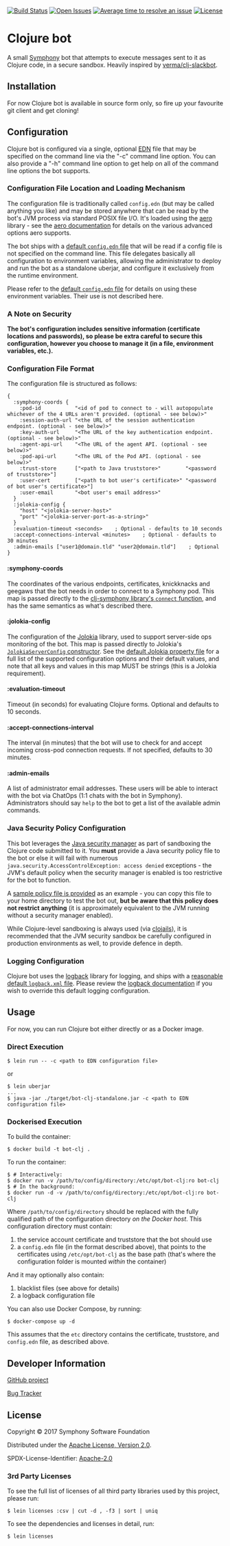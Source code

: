 [![Build Status](https://travis-ci.org/pmonks/bot-clj.svg?branch=master)](https://travis-ci.org/pmonks/bot-clj)
[![Open Issues](https://img.shields.io/github/issues/pmonks/bot-clj.svg)](https://github.com/pmonks/bot-clj/issues)
[![Average time to resolve an issue](http://isitmaintained.com/badge/resolution/pmonks/bot-clj.svg)](http://isitmaintained.com/project/pmonks/bot-clj "Average time to resolve an issue")
[![License](https://img.shields.io/github/license/pmonks/bot-clj.svg)](https://github.com/pmonks/bot-clj/blob/master/LICENSE)
<!--- [![Dependencies Status](http://jarkeeper.com/pmonks/bot-clj/status.svg)](http://jarkeeper.com/pmonks/bot-clj) -->

# Clojure bot

A small [Symphony](http://www.symphony.com/) bot that attempts to execute messages sent to it as Clojure code,
in a secure sandbox.  Heavily inspired by [verma/clj-slackbot](https://github.com/verma/clj-slackbot).

## Installation

For now Clojure bot is available in source form only, so fire up your favourite git client and get cloning!

## Configuration

Clojure bot is configured via a single, optional [EDN](https://github.com/edn-format/edn) file that may be specified on the
command line via the "-c" command line option.  You can also provide a "-h" command line option to get help on all of the
command line options the bot supports.

### Configuration File Location and Loading Mechanism

The configuration file is traditionally called `config.edn` (but may be called anything you like) and may be stored anywhere
that can be read by the bot's JVM process via standard POSIX file I/O.  It's loaded using the [aero](https://github.com/juxt/aero)
library - see the [aero documentation](https://github.com/juxt/aero/blob/master/README.md) for details on the various advanced
options aero supports.

The bot ships with a [default `config.edn` file](https://github.com/pmonks/bot-clj/blob/master/resources/config.edn)
that will be read if a config file is not specified on the command line.  This file delegates basically all configuration to
environment variables, allowing the administrator to deploy and run the bot as a standalone uberjar, and configure it exclusively
from the runtime environment.

Please refer to the [default `config.edn` file](https://github.com/pmonks/bot-clj/blob/master/resources/config.edn)
for details on using these environment variables.  Their use is not described here.

### A Note on Security

**The bot's configuration includes sensitive information (certificate locations and passwords), so please be extra careful
to secure this configuration, however you choose to manage it (in a file, environment variables, etc.).**

### Configuration File Format

The configuration file is structured as follows:

```edn
{
  :symphony-coords {
    :pod-id           "<id of pod to connect to - will autopopulate whichever of the 4 URLs aren't provided. (optional - see below)>"
    :session-auth-url "<the URL of the session authentication endpoint. (optional - see below)>"
    :key-auth-url     "<The URL of the key authentication endpoint. (optional - see below)>"
    :agent-api-url    "<The URL of the agent API. (optional - see below)>"
    :pod-api-url      "<The URL of the Pod API. (optional - see below)>"
    :trust-store      ["<path to Java truststore>"        "<password of truststore>"]
    :user-cert        ["<path to bot user's certificate>" "<password of bot user's certificate>"]
    :user-email       "<bot user's email address>"
  }
  :jolokia-config {
    "host" "<jolokia-server-host>"
    "port" "<jolokia-server-port-as-a-string>"
  }
  :evaluation-timeout <seconds>    ; Optional - defaults to 10 seconds
  :accept-connections-interval <minutes>    ; Optional - defaults to 30 minutes
  :admin-emails ["user1@domain.tld" "user2@domain.tld"]    ; Optional
}
```

#### :symphony-coords

The coordinates of the various endpoints, certificates, knickknacks and geegaws that the bot needs in order to connect to a
Symphony pod.  This map is passed directly to the
[clj-symphony library's `connect` function](https://symphonyoss.github.io/clj-symphony/clj-symphony.connect.html#var-connect),
and has the same semantics as what's described there.

#### :jolokia-config

The configuration of the [Jolokia](https://jolokia.org/) library, used to support server-side ops monitoring of the bot.
This map is passed directly to Jolokia's [`JolokiaServerConfig` constructor](https://github.com/rhuss/jolokia/blob/master/agent/jvm/src/main/java/org/jolokia/jvmagent/JolokiaServerConfig.java#L92).
See the [default Jolokia property file](https://github.com/rhuss/jolokia/blob/master/agent/jvm/src/main/resources/default-jolokia-agent.properties)
for a full list of the supported configuration options and their default values, and note that all
keys and values in this map MUST be strings (this is a Jolokia requirement).

#### :evaluation-timeout

Timeout (in seconds) for evaluating Clojure forms.  Optional and defaults to 10 seconds.

#### :accept-connections-interval

The interval (in minutes) that the bot will use to check for and accept incoming cross-pod connection requests.  If not
specified, defaults to 30 minutes.

#### :admin-emails

A list of administrator email addresses.  These users will be able to interact with the bot via ChatOps (1:1 chats with the bot
in Symphony).  Administrators should say `help` to the bot to get a list of the available admin commands.

### Java Security Policy Configuration

This bot leverages the [Java security manager](https://docs.oracle.com/javase/8/docs/technotes/guides/security/index.html) as
part of sandboxing the Clojure code submitted to it.  You **must** provide a Java security policy file to the bot or else it
will fail with numerous `java.security.AccessControlException: access denied` exceptions - the JVM's default policy when the
security manager is enabled is too restrictive for the bot to function.

A [sample policy file is provided](https://github.com/pmonks/bot-clj/blob/master/.java.policy.sample) as an example - you can
copy this file to your home directory to test the bot out, **but be aware that this policy does not restrict anything** (it is
approximately equivalent to the JVM running without a security manager enabled).

While Clojure-level sandboxing is always used (via [clojails](https://github.com/Raynes/clojail)), it is recommended that the
JVM security sandbox be carefully configured in production environments as well, to provide defence in depth.

### Logging Configuration

Clojure bot uses the [logback](https://logback.qos.ch/) library for logging, and ships with a
[reasonable default `logback.xml` file](https://github.com/pmonks/bot-clj/blob/master/resources/logback.xml).
Please review the [logback documentation](https://logback.qos.ch/manual/configuration.html#configFileProperty) if you
wish to override this default logging configuration.

## Usage

For now, you can run Clojure bot either directly or as a Docker image.

### Direct Execution

```
$ lein run -- -c <path to EDN configuration file>
```

or

```
$ lein uberjar
...
$ java -jar ./target/bot-clj-standalone.jar -c <path to EDN configuration file>
```

### Dockerised Execution

To build the container:

```
$ docker build -t bot-clj .
```

To run the container:

```
$ # Interactively:
$ docker run -v /path/to/config/directory:/etc/opt/bot-clj:ro bot-clj
$ # In the background:
$ docker run -d -v /path/to/config/directory:/etc/opt/bot-clj:ro bot-clj
```

Where `/path/to/config/directory` should be replaced with the fully qualified path of the configuration directory
_on the Docker host_.  This configuration directory must contain:

 1. the service account certificate and truststore that the bot should use
 2. a `config.edn` file (in the format described above), that points to the certificates using `/etc/opt/bot-clj` as the base path (that's where the configuration folder is mounted _within_ the container)

 And it may optionally also contain:
 1. blacklist files (see above for details)
 2. a logback configuration file

You can also use Docker Compose, by running:

```
$ docker-compose up -d
```

This assumes that the `etc` directory contains the certificate, truststore, and `config.edn` file, as described above.

## Developer Information

[GitHub project](https://github.com/pmonks/bot-clj)

[Bug Tracker](https://github.com/pmonks/bot-clj/issues)

<!--
### Branching Structure

This project has two permanent branches called `master` and `dev`.  `master` is a
[GitHub protected branch](https://help.github.com/articles/about-protected-branches/) and cannot be pushed to directly -
all pushes (from project team members) and pull requests (from the wider community) must be made against the `dev`
branch.  The project team will periodically merge outstanding changes from `dev` to `master`.

All commits to the `dev` branch automatically trigger redeployment of the instance of the bot that's configured to run against the
[Foundation's Open Developer Platform (ODP)](https://symphonyoss.atlassian.net/wiki/spaces/FM/pages/37847084/Open+Developer+Platform).
All commits to the `master` branch automatically trigger redeployment of the instance of the bot that's configured to run
against [the Foundation's production pod](https://foundation.symphony.com/).
-->

## License

Copyright © 2017 Symphony Software Foundation

Distributed under the [Apache License, Version 2.0](http://www.apache.org/licenses/LICENSE-2.0).

SPDX-License-Identifier: [Apache-2.0](https://spdx.org/licenses/Apache-2.0)

### 3rd Party Licenses

To see the full list of licenses of all third party libraries used by this project, please run:

```shell
$ lein licenses :csv | cut -d , -f3 | sort | uniq
```

To see the dependencies and licenses in detail, run:

```shell
$ lein licenses
```

